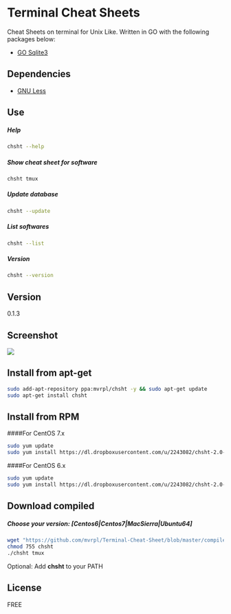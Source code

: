 # Terminal Cheat Sheets

Cheat Sheets on terminal for Unix Like. Written in GO with the following packages below:

  - [GO Sqlite3](https://github.com/mattn/go-sqlite3)

## Dependencies
  - [GNU Less](https://www.gnu.org/software/less/)

## Use
##### Help
```sh
chsht --help
```
##### Show cheat sheet for software
```sh
chsht tmux
```
##### Update database
```sh
chsht --update
```
##### List softwares
```sh
chsht --list
```
##### Version
```sh
chsht --version
```

## Version

0.1.3

## Screenshot

![](https://s11.postimg.org/h5j75navn/Captura_de_tela_2016_10_09_14_06_28.png)

## Install from apt-get
```sh
sudo add-apt-repository ppa:mvrpl/chsht -y && sudo apt-get update
sudo apt-get install chsht
```

## Install from RPM 
####For CentOS 7.x
```sh
sudo yum update
sudo yum install https://dl.dropboxusercontent.com/u/2243082/chsht-2.0-1.x86_64.rpm
```
####For CentOS 6.x
```sh
sudo yum update
sudo yum install https://dl.dropboxusercontent.com/u/2243082/chsht-2.0-1-Centos6.x86_64.rpm
```

## Download compiled

##### Choose your version: [Centos6|Centos7|MacSierra|Ubuntu64]
```sh
wget "https://github.com/mvrpl/Terminal-Cheat-Sheet/blob/master/compiled/[Centos6|Centos7|MacSierra|Ubuntu64]/chsht?raw=true" -O chsht
chmod 755 chsht
./chsht tmux
```
Optional: Add **chsht** to your PATH

## License

FREE
